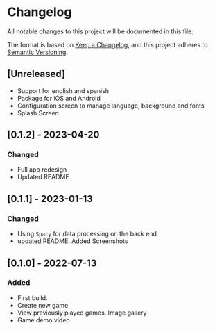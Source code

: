 # Changelog

All notable changes to this project will be documented in this file.

The format is based on [Keep a Changelog](https://keepachangelog.com/en/1.0.0/),
and this project adheres to [Semantic Versioning](https://semver.org/spec/v2.0.0.html).

## [Unreleased]

* Support for english and spanish
* Package for iOS and Android
* Configuration screen to manage language, background and fonts
* Splash Screen

## [0.1.2] - 2023-04-20

### Changed

* Full app redesign
* Updated README

## [0.1.1] - 2023-01-13

### Changed

* Using `Spacy` for data processing on the back end
* updated README. Added Screenshots

## [0.1.0] - 2022-07-13

### Added

* First build.
* Create new game
* View previously played games. Image gallery
* Game demo video
